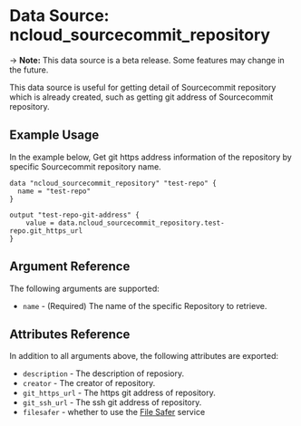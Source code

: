 # Data Source: ncloud_sourcecommit_repository

-> **Note:** This data source is a beta release. Some features may change in the future.

This data source is  useful for getting detail of Sourcecommit repository which is already created, such as getting git address of Sourcecommit repository.

## Example Usage

In the example below, Get git https address information of the repository by specific Sourcecommit repository name.

```hcl
data "ncloud_sourcecommit_repository" "test-repo" {
  name = "test-repo"
}

output "test-repo-git-address" {
    value = data.ncloud_sourcecommit_repository.test-repo.git_https_url
}
```

## Argument Reference

The following arguments are supported:

* `name` - (Required) The name of the specific Repository to retrieve.
  
## Attributes Reference

In addition to all arguments above, the following attributes are exported:

* `description` - The description of reposiory.
* `creator` - The creator of repository.
* `git_https_url` - The https git address of repository.
* `git_ssh_url` - The ssh git address of repository.
* `filesafer` - whether to use the [File Safer](https://www.ncloud.com/product/security/fileSafer) service